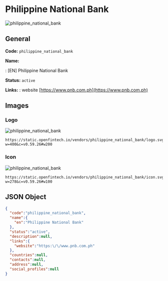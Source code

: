 
# Philippine National Bank 
![philippine_national_bank](https://static.openfintech.io/vendors/philippine_national_bank/logo.svg?w=400&c=v0.59.26#w200)  

## General 
 
**Code:** `philippine_national_bank` 
 
**Name:** 
 
:	[EN] Philippine National Bank 
 
**Status:** `active` 
 
**Links:** 
: website [https://www.pnb.com.ph](https://www.pnb.com.ph) 
 

## Images 

### Logo 
 
![philippine_national_bank](https://static.openfintech.io/vendors/philippine_national_bank/logo.svg?w=400&c=v0.59.26#w200)  

```
https://static.openfintech.io/vendors/philippine_national_bank/logo.svg?w=400&c=v0.59.26#w200
```  

### Icon 
 
![philippine_national_bank](https://static.openfintech.io/vendors/philippine_national_bank/icon.svg?w=278&c=v0.59.26#w100)  

```
https://static.openfintech.io/vendors/philippine_national_bank/icon.svg?w=278&c=v0.59.26#w100
```  

## JSON Object 

```json
{
  "code":"philippine_national_bank",
  "name":{
    "en":"Philippine National Bank"
  },
  "status":"active",
  "description":null,
  "links":{
    "website":"https:\/\/www.pnb.com.ph"
  },
  "countries":null,
  "contacts":null,
  "address":null,
  "social_profiles":null
}
```  
